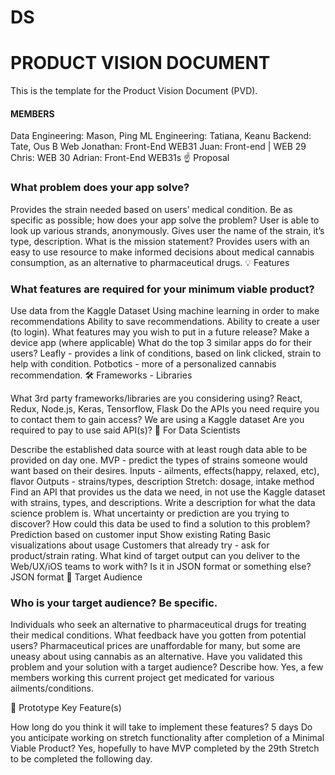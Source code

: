 # DS

# PRODUCT VISION DOCUMENT
This is the template for the Product Vision Document (PVD).

#### MEMBERS
Data Engineering: Mason, Ping
ML Engineering: Tatiana, Keanu
Backend: Tate, Ous B
Web
Jonathan: Front-End  WEB31
Juan: Front-end | WEB 29
Chris: WEB 30
Adrian: Front-End WEB31s
☝️ Proposal

### What problem does your app solve?
Provides the strain needed based on users’ medical condition.
Be as specific as possible; how does your app solve the problem?
User is able to look up various strands, anonymously.
Gives user the name of the strain, it’s type, description.
What is the mission statement?
Provides users with an easy to use resource to make informed decisions about medical cannabis consumption, as an alternative to pharmaceutical drugs.
💡 Features

### What features are required for your minimum viable product?
Use data from the Kaggle Dataset
Using machine learning in order to make recommendations
Ability to save recommendations.
Ability to create a user (to login).
What features may you wish to put in a future release?
Make a device app (where applicable)
What do the top 3 similar apps do for their users?
Leafly - provides a link of conditions, based on link clicked, strain to help with condition.
Potbotics - more of a personalized cannabis recommendation.
🛠 Frameworks - Libraries

What 3rd party frameworks/libraries are you considering using?
React, Redux, Node.js, Keras, Tensorflow, Flask
Do the APIs you need require you to contact them to gain access?
We are using a Kaggle dataset
Are you required to pay to use said API(s)?
🧮 For Data Scientists

Describe the established data source with at least rough data able to be provided on day one.
MVP - predict the types of strains someone would want based on their desires. 
Inputs - ailments, effects(happy, relaxed, etc), flavor
Outputs - strains/types, description 
Stretch: dosage, intake method
Find an API that provides us the data we need, in not use the Kaggle dataset with strains, types, and descriptions. 
Write a description for what the data science problem is. What uncertainty or prediction are you trying to discover? How could this data be used to find a solution to this problem?
Prediction based on customer input
Show existing Rating 
Basic visualizations about usage
Customers that already try - ask for product/strain rating. 
What kind of target output can you deliver to the Web/UX/iOS teams to work with? Is it in JSON format or something else?
JSON format
🎯 Target Audience

### Who is your target audience? Be specific.
Individuals who seek an alternative to pharmaceutical drugs for treating their medical conditions.
What feedback have you gotten from potential users?
Pharmaceutical prices are unaffordable for many, but some are uneasy about using cannabis as an alternative.
Have you validated this problem and your solution with a target audience? Describe how.
Yes, a few members working this current project get medicated for various ailments/conditions.


🔑 Prototype Key Feature(s)

How long do you think it will take to implement these features?
5 days
Do you anticipate working on stretch functionality after completion of a Minimal Viable Product?
Yes, hopefully to have MVP completed by the 29th
Stretch to be completed the following day.

